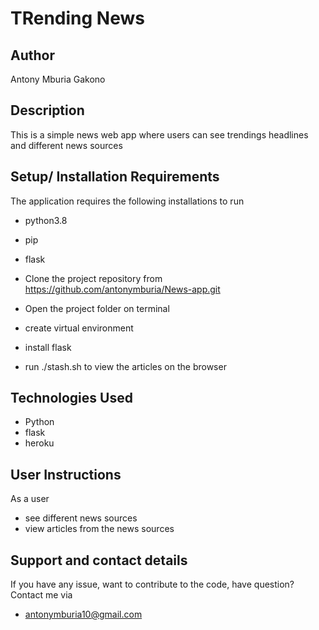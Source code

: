 # TRending News


## Author
Antony Mburia Gakono

## Description 
This is a simple news web app where users can see trendings 
headlines and different news sources
## Setup/ Installation Requirements
The application requires the following installations to run
* python3.8
* pip
* flask

* Clone the project repository from https://github.com/antonymburia/News-app.git
* Open the project folder on terminal
* create virtual environment
* install flask
* run ./stash.sh to view the articles on the browser
## Technologies Used
* Python 
* flask
* heroku
## User Instructions 
As a user
* see different news sources
* view articles from the news sources




## Support and contact details 
If you have any issue, want to contribute to the code, have question?
Contact me via
* antonymburia10@gmail.com
